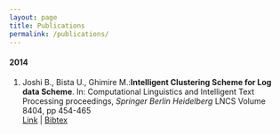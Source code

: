 ```yaml
---
layout: page 
title: Publications
permalink: /publications/
---
```

#### 2014

1. Joshi B., Bista U., Ghimire M.:**Intelligent Clustering Scheme for Log data Scheme**. In: Computational Linguistics and Intelligent Text Processing proceedings, *Springer Berlin Heidelberg* LNCS Volume 8404, pp 454-465 
<br>[Link](http://dx.doi.org/10.1007/978-3-642-54903-8_38) | [Bibtex](/publications/logstreamcluster.bib)